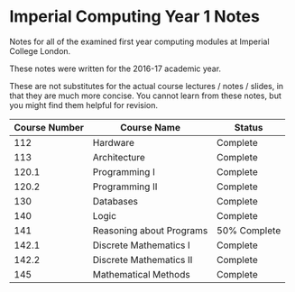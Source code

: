 # Imperial Computing Year 1 Notes

Notes for all of the examined first year computing modules at Imperial College London.

These notes were written for the 2016-17 academic year.

These are not substitutes for the actual course lectures / notes / slides, in that they are much more concise. You cannot learn from these notes, but you might find them helpful for revision.

| Course Number | Course Name              | Status                      |
| ------------- | ------------------------ | --------------------------- |
| 112           | Hardware                 | Complete                    |
| 113           | Architecture             | Complete                    |
| 120.1         | Programming I            | Complete                    |
| 120.2         | Programming II           | Complete                    |
| 130           | Databases                | Complete                    |
| 140           | Logic                    | Complete                    |
| 141           | Reasoning about Programs | 50% Complete                |
| 142.1         | Discrete Mathematics I   | Complete                    |
| 142.2         | Discrete Mathematics II  | Complete                    |
| 145           | Mathematical Methods     | Complete                    |
